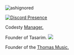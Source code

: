 <img src="https://komarev.com/ghpvc/?username=ashignored&label=Number%20Visitors&color=e4a446" alt="ashignored" />

[![Discord Presence](https://lanyard-profile-readme.vercel.app/api/495234214816645120?theme=light&bg=e4a446&animated=false&hideDiscrim=false&borderRadius=30px)](https://discord.com/users/495234214816645120)

Codesty <a href="https://codesty.org/" rel="nofollow">Manager. </a>

Founder of Tasarim.
<img src="https://media.discordapp.net/attachments/888454074603819058/927120310317228072/HS2.png?width=923&height=421"> <a href="https://hot-studio.cf/" rel="nofollow"> </a>

Founder of the <a href="https://discord.bots.gg/bots/873180481447944193" rel="nofollow">Thomas Music. </a>
